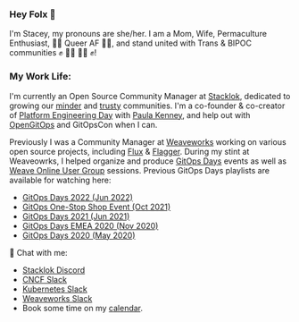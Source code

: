 ### Hey Folx 👋

I'm Stacey, my pronouns are she/her. I am a Mom, Wife, Permaculture Enthusiast, 🏳️‍🌈 Queer AF 🏳️‍🌈, and stand united with Trans & BIPOC communities ✊ 🏳️‍⚧️ 🖤🤎 ✊! 

### My Work Life:
I'm currently an Open Source Community Manager at [Stacklok](https://stacklok.com/), dedicated to growing our [minder](https://github.com/stacklok/minder) and [trusty](https://stacklok.com/trusty) communities. I'm a co-founder & co-creator of [Platform Engineering Day](https://events.linuxfoundation.org/kubecon-cloudnativecon-north-america/co-located-events/platform-engineering-day/#about) with [Paula Kenney](https://github.com/paulakennedy), and help out with [OpenGitOps](https://github.com/open-gitops) and GitOpsCon when I can. 

Previously I was a Community Manager at [Weaveworks](https://github.com/weaveworks) working on various open source projects, including [Flux](https://github.com/fluxcd/flux2) & [Flagger](https://github.com/fluxcd/flagger). During my stint at Weaveowrks, I helped organize and produce [GitOps Days](www.gitopsdays.com) events as well as [Weave Online User Group](https://youtube.com/playlist?list=PL9lTuCFNLaD0wEsbqf6IrGCWvZIAIo9cW) sessions. Previous GitOps Days playlists are available for watching here:
- [GitOps Days 2022 (Jun 2022)](https://youtube.com/playlist?list=PL9lTuCFNLaD0NVkR17tno4X6BkxsbZZfr)
- [GitOps One-Stop Shop Event (Oct 2021)](https://youtube.com/playlist?list=PL9lTuCFNLaD0ogh8S9cYMZTkzzrTxjg1o)
- [GitOps Days 2021 (Jun 2021)](https://www.youtube.com/playlist?list=PL9lTuCFNLaD3bglbKKia5ELAoutBupygT)
- [GitOps Days EMEA 2020 (Nov 2020)](https://youtube.com/playlist?list=PL9lTuCFNLaD1AufVruv-0vFQWZGyu15G2)
- [GitOps Days 2020 (May 2020)](https://youtube.com/playlist?list=PL9lTuCFNLaD2NiNrdt7SaQjpYx_m37czS)

💬 Chat with me:
- [Stacklok Discord](https://discord.gg/stacklok)
- [CNCF Slack](cloud-native.slack.com)
- [Kubernetes Slack](kubernetes.slack.com)
- [Weaveworks Slack](https://slack.weave.works/)
- Book some time on my [calendar](https://calendly.com/staceypotter).

<!--
**staceypotter/staceypotter** is a ✨ _special_ ✨ repository because its `README.md` (this file) appears on your GitHub profile.

Here are some ideas to get you started:

- 🔭 I’m currently working on ...
- 🌱 I’m currently learning ...
- 👯 I’m looking to collaborate on ...
- 🤔 I’m looking for help with ...
- 💬 Ask me about ...
- 📫 How to reach me: ...
- 😄 Pronouns: ...
- ⚡ Fun fact: ...
-->
